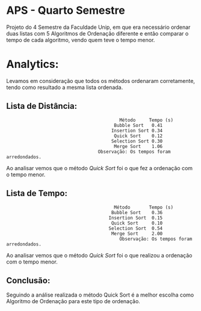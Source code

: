 # APS - Quarto Semestre

Projeto do 4 Semestre da Faculdade Unip, em que era necessário ordenar duas listas com 5 Algoritmos de Ordenação diferente e então comparar o tempo de cada algoritmo, vendo quem teve o tempo menor. 

# Analytics: 
  
Levamos em consideração que todos os métodos ordenaram corretamente, tendo como resultado a mesma lista ordenada.

## Lista de Distância:
                                              Método     Tempo (s)
                                            Bubble Sort   0.41
                                           Insertion Sort 0.34
                                            Quick Sort    0.12
                                           Selection Sort 0.30
                                            Merge Sort    1.06
                                      Observação: Os tempos foram arredondados.

Ao analisar vemos que o método *Quick Sort* foi o que fez a ordenação com o tempo menor. 

## Lista de Tempo:
                                            Método       Tempo (s)
                                           Bubble Sort    0.36
                                          Insertion Sort  0.15
                                           Quick Sort     0.10
                                          Selection Sort  0.54
                                           Merge Sort     2.00
                                              Observação: Os tempos foram arredondados.

Ao analisar vemos que o método *Quick Sort* foi o que realizou a ordenação com o tempo menor. 

## Conclusão:
Seguindo a análise realizada o método Quick Sort é a melhor escolha como Algoritmo de  Ordenação para este tipo de ordenação.
